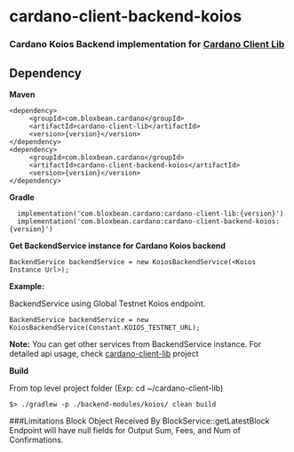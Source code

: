 # cardano-client-backend-koios

### Cardano Koios Backend implementation for [Cardano Client Lib](https://github.com/bloxbean/cardano-client-lib)

## Dependency

**Maven**

```
<dependency>
     <groupId>com.bloxbean.cardano</groupId>
     <artifactId>cardano-client-lib</artifactId>
     <version>{version}</version>
</dependency>
<dependency>
     <groupId>com.bloxbean.cardano</groupId>
     <artifactId>cardano-client-backend-koios</artifactId>
     <version>{version}</version>
</dependency>
```

**Gradle**

```
  implementation('com.bloxbean.cardano:cardano-client-lib:{version}')
  implementation('com.bloxbean.cardano:cardano-client-backend-koios:{version}')
```

**Get BackendService instance for Cardano Koios backend**

```
BackendService backendService = new KoiosBackendService(<Koios Instance Url>);
```

**Example:**

BackendService using Global Testnet Koios endpoint.

```
BackendService backendService = new KoiosBackendService(Constant.KOIOS_TESTNET_URL);
```

**Note:** You can get other services from BackendService instance. For detailed api usage, check [cardano-client-lib](https://github.com/bloxbean/cardano-client-lib) project

**Build**

From top level project folder (Exp: cd ~/cardano-client-lib)

```
$> ./gradlew -p ./backend-modules/koios/ clean build
```

###Limitations
Block Object Received By BlockService::getLatestBlock Endpoint will have null fields for Output Sum, Fees, and Num of Confirmations.  
